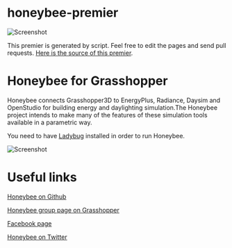 # honeybee-premier

![Screenshot](http://api.ning.com/files/OsG-NixX39fgvBguMkfqhfQB8A6qoIOoishY-IJX5jjM5aTt7vHdO05*4SLN3rLPUVIksyARyzUIMt3w1gJPlWA3aO-DlMvQ/Merged_Icons_2.png?width=200)

This premier is generated by script. Feel free to edit the pages and send pull requests. [Here is the source of this premier](https://github.com/mostaphaRoudsari/honeybee-premier).

Honeybee for Grasshopper
========================================
Honeybee connects Grasshopper3D to EnergyPlus, Radiance, Daysim and OpenStudio for building energy and daylighting simulation.The Honeybee project intends to make many of the features of these simulation tools available in a parametric way.

You need to have [Ladybug](https://github.com/mostaphaRoudsari/Ladybug) installed in order to run Honeybee.

![Screenshot](http://api.ning.com/files/n6JmThHrsca01EgtclZq-1juc3rkqHwBRDnTZKSn2xbRbec6mv3mUXqgsEXLZoshKBGDh0V31b0HriMS0IwvAe1DSfuBLFL7/IBPSANYCPresentationLadybugHoneybee2.png?width=1200)

Useful links
========================================
[Honeybee on Github](http://www.github.com/mostaphaRoudsari/Honeybee)

[Honeybee group page on Grasshopper](http://www.grasshopper3d.com/group/ladybug)

[Facebook page](https://www.facebook.com/LadyBugforGrasshopper)

[Honeybee on Twitter](https://www.twitter.com/ladybug_tool)
